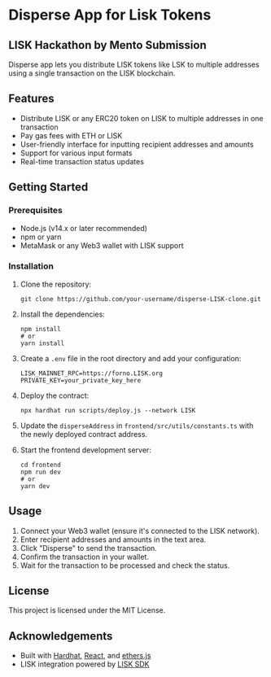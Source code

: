 # Disperse App for Lisk Tokens

## LISK Hackathon by Mento Submission 

Disperse app lets you distribute LISK tokens like LSK to multiple addresses using a single transaction on the LISK blockchain.

## Features

- Distribute LISK or any ERC20 token on LISK to multiple addresses in one transaction
- Pay gas fees with ETH or LISK 
- User-friendly interface for inputting recipient addresses and amounts
- Support for various input formats
- Real-time transaction status updates

## Getting Started

### Prerequisites

- Node.js (v14.x or later recommended)
- npm or yarn
- MetaMask or any Web3 wallet with LISK support

### Installation

1. Clone the repository:
   ```
   git clone https://github.com/your-username/disperse-LISK-clone.git
   ```

2. Install the dependencies:
   ```
   npm install
   # or
   yarn install
   ```

3. Create a `.env` file in the root directory and add your configuration:
   ```
   LISK_MAINNET_RPC=https://forno.LISK.org
   PRIVATE_KEY=your_private_key_here
   
   ```

4. Deploy the contract:
   ```
   npx hardhat run scripts/deploy.js --network LISK
   ```

5. Update the `disperseAddress` in `frontend/src/utils/constants.ts` with the newly deployed contract address.

6. Start the frontend development server:
   ```
   cd frontend
   npm run dev
   # or
   yarn dev
   ```

## Usage

1. Connect your Web3 wallet (ensure it's connected to the LISK network).
2. Enter recipient addresses and amounts in the text area.
4. Click "Disperse" to send the transaction.
5. Confirm the transaction in your wallet.
6. Wait for the transaction to be processed and check the status.


## License

This project is licensed under the MIT License.

## Acknowledgements

- Built with [Hardhat](https://hardhat.org/), [React](https://reactjs.org/), and [ethers.js](https://docs.ethers.io/)
- LISK integration powered by [LISK SDK](https://docs.LISK.org/developer/)
